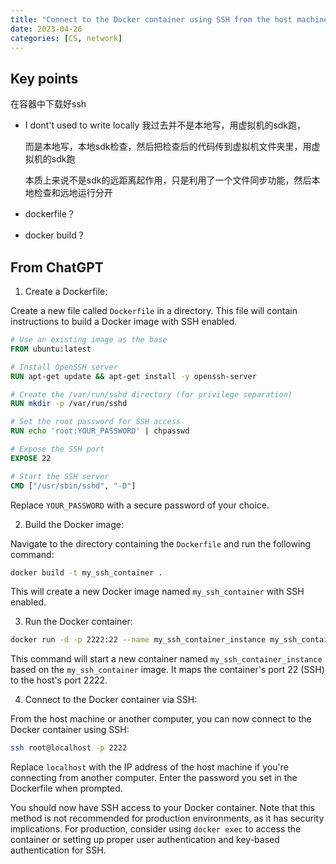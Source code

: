 ```yaml
---
title: "Connect to the Docker container using SSH from the host machine"
date: 2023-04-26
categories: [CS, network]
---
```

## Key points

在容器中下载好ssh
- I dont't used to write locally  我过去并不是本地写，用虚拟机的sdk跑，

  而是本地写，本地sdk检查，然后把检查后的代码传到虚拟机文件夹里，用虚拟机的sdk跑

  本质上来说不是sdk的远距离起作用，只是利用了一个文件同步功能，然后本地检查和远地运行分开

-   dockerfile？ 

-   docker build？

## From ChatGPT

1. Create a Dockerfile:

Create a new file called `Dockerfile` in a directory. This file will contain instructions to build a Docker image with SSH enabled.

```dockerfile
# Use an existing image as the base
FROM ubuntu:latest

# Install OpenSSH server
RUN apt-get update && apt-get install -y openssh-server

# Create the /var/run/sshd directory (for privilege separation)
RUN mkdir -p /var/run/sshd

# Set the root password for SSH access
RUN echo 'root:YOUR_PASSWORD' | chpasswd

# Expose the SSH port
EXPOSE 22

# Start the SSH server
CMD ["/usr/sbin/sshd", "-D"]
```

Replace `YOUR_PASSWORD` with a secure password of your choice.

2. Build the Docker image:

Navigate to the directory containing the `Dockerfile` and run the following command:

```sh
docker build -t my_ssh_container .
```

This will create a new Docker image named `my_ssh_container` with SSH enabled.

3. Run the Docker container:

```sh
docker run -d -p 2222:22 --name my_ssh_container_instance my_ssh_container
```

This command will start a new container named `my_ssh_container_instance` based on the `my_ssh_container` image. It maps the container's port 22 (SSH) to the host's port 2222.

4. Connect to the Docker container via SSH:

From the host machine or another computer, you can now connect to the Docker container using SSH:

```sh
ssh root@localhost -p 2222
```

Replace `localhost` with the IP address of the host machine if you're connecting from another computer. Enter the password you set in the Dockerfile when prompted.

You should now have SSH access to your Docker container. Note that this method is not recommended for production environments, as it has security implications. For production, consider using `docker exec` to access the container or setting up proper user authentication and key-based authentication for SSH.